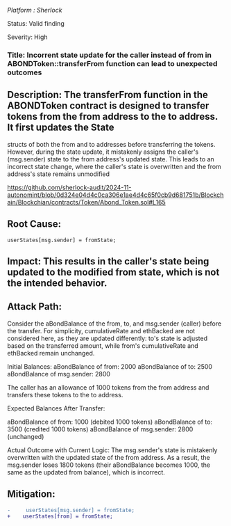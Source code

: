 *Platform : Sherlock*

Status: Valid finding

Severity: High

### Title: Incorrent state update for the caller instead of from in ABONDToken::transferFrom function can lead to unexpected outcomes

## Description: The transferFrom function in the ABONDToken contract is designed to transfer tokens from the from address to the to address. It first updates the State 
structs of both the from and to addresses before transferring the tokens. However, during the state update, it mistakenly assigns the caller's (msg.sender) state to the
from address's updated state. This leads to an incorrect state change, where the caller's state is overwritten and the from address's state remains unmodified

https://github.com/sherlock-audit/2024-11-autonomint/blob/0d324e04d4c0ca306e1ae4d4c65f0cb9d681751b/Blockchain/Blockchian/contracts/Token/Abond_Token.sol#L165

## Root Cause:

```solidity
userStates[msg.sender] = fromState;  
```

## Impact: This results in the caller's state being updated to the modified from state, which is not the intended behavior.


## Attack Path:
Consider the aBondBalance of the from, to, and msg.sender (caller) before the transfer. For simplicity, cumulativeRate and ethBacked are not considered here, as they are updated differently:
to's state is adjusted based on the transferred amount, while from's cumulativeRate and ethBacked remain unchanged.

Initial Balances:
aBondBalance of from: 2000
aBondBalance of to: 2500
aBondBalance of msg.sender: 2800

The caller has an allowance of 1000 tokens from the from address and transfers these tokens to the to address.

Expected Balances After Transfer:

aBondBalance of from: 1000 (debited 1000 tokens)
aBondBalance of to: 3500 (credited 1000 tokens)
aBondBalance of msg.sender: 2800 (unchanged)

Actual Outcome with Current Logic:
The msg.sender's state is mistakenly overwritten with the updated state of the from address. As a result, the msg.sender loses 1800 tokens (their aBondBalance becomes 1000, the 
same as the updated from balance), which is incorrect.

## Mitigation:

```diff
-     userStates[msg.sender] = fromState;  
+    userStates[from] = fromState;
```
